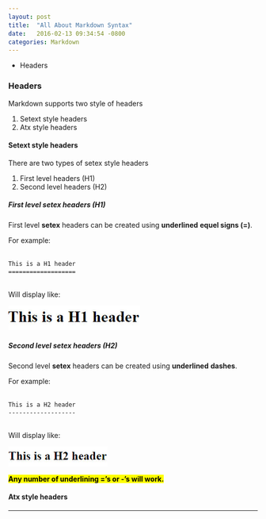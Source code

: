 ```yaml
---
layout: post
title:  "All About Markdown Syntax"
date:   2016-02-13 09:34:54 -0800
categories: Markdown
---
```


* Headers

### Headers

Markdown supports two style of headers

1. Setext style headers
2. Atx style headers

#### Setext style headers

There are two types of setex style headers

1. First level headers (H1)
2. Second level headers (H2)

##### First level setex headers (H1)

First level <b>setex</b> headers can be created using <strong>underlined</strong> <strong>equel signs (=)</strong>.

For example:

<pre>
	<code>
This is a H1 header
===================
	</code>
</pre>

Will display like:

<img src="assets/img/2016/feb/h1_header.jpg" alt="H1 Header">

##### Second level setex headers (H2)

Second level <b>setex</b> headers can be created using <strong>underlined</strong> <strong>dashes</strong>.

For example:

<pre>
	<code>
This is a H2 header
-------------------
	</code>
</pre>

Will display like:

<img src="assets/img/2016/feb/h2_header.jpg" alt="H2 Header">

<mark><strong>Any number of underlining =’s or -’s will work.</strong></mark>

#### Atx style headers
* * *